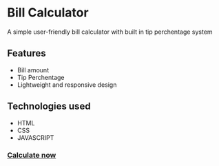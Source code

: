 # Bill Calculator
A simple  user-friendly bill calculator with built in tip perchentage system
## Features
- Bill amount
- Tip Perchentage
- Lightweight and responsive design
## Technologies used
- HTML
- CSS
- JAVASCRIPT
### [Calculate now](https://luc1fer007.github.io/Pizza_Hut_Bill_Calculator/)

